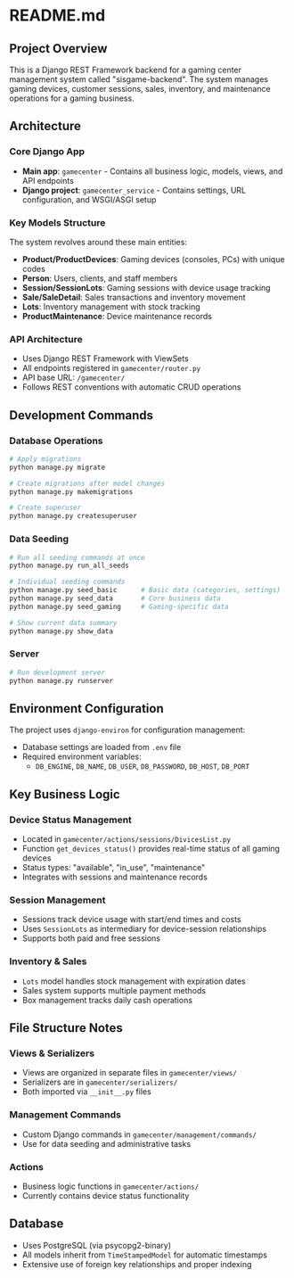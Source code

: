 # README.md

## Project Overview

This is a Django REST Framework backend for a gaming center management system called "sisgame-backend". The system manages gaming devices, customer sessions, sales, inventory, and maintenance operations for a gaming business.

## Architecture

### Core Django App
- **Main app**: `gamecenter` - Contains all business logic, models, views, and API endpoints
- **Django project**: `gamecenter_service` - Contains settings, URL configuration, and WSGI/ASGI setup

### Key Models Structure
The system revolves around these main entities:
- **Product/ProductDevices**: Gaming devices (consoles, PCs) with unique codes
- **Person**: Users, clients, and staff members
- **Session/SessionLots**: Gaming sessions with device usage tracking
- **Sale/SaleDetail**: Sales transactions and inventory movement
- **Lots**: Inventory management with stock tracking
- **ProductMaintenance**: Device maintenance records

### API Architecture
- Uses Django REST Framework with ViewSets
- All endpoints registered in `gamecenter/router.py`
- API base URL: `/gamecenter/`
- Follows REST conventions with automatic CRUD operations

## Development Commands

### Database Operations
```bash
# Apply migrations
python manage.py migrate

# Create migrations after model changes
python manage.py makemigrations

# Create superuser
python manage.py createsuperuser
```

### Data Seeding
```bash
# Run all seeding commands at once
python manage.py run_all_seeds

# Individual seeding commands
python manage.py seed_basic      # Basic data (categories, settings)
python manage.py seed_data       # Core business data
python manage.py seed_gaming     # Gaming-specific data

# Show current data summary
python manage.py show_data
```

### Server
```bash
# Run development server
python manage.py runserver
```

## Environment Configuration

The project uses `django-environ` for configuration management:
- Database settings are loaded from `.env` file
- Required environment variables:
  - `DB_ENGINE`, `DB_NAME`, `DB_USER`, `DB_PASSWORD`, `DB_HOST`, `DB_PORT`

## Key Business Logic

### Device Status Management
- Located in `gamecenter/actions/sessions/DivicesList.py`
- Function `get_devices_status()` provides real-time status of all gaming devices
- Status types: "available", "in_use", "maintenance"
- Integrates with sessions and maintenance records

### Session Management
- Sessions track device usage with start/end times and costs
- Uses `SessionLots` as intermediary for device-session relationships
- Supports both paid and free sessions

### Inventory & Sales
- `Lots` model handles stock management with expiration dates
- Sales system supports multiple payment methods
- Box management tracks daily cash operations

## File Structure Notes

### Views & Serializers
- Views are organized in separate files in `gamecenter/views/`
- Serializers are in `gamecenter/serializers/`
- Both imported via `__init__.py` files

### Management Commands
- Custom Django commands in `gamecenter/management/commands/`
- Use for data seeding and administrative tasks

### Actions
- Business logic functions in `gamecenter/actions/`
- Currently contains device status functionality

## Database
- Uses PostgreSQL (via psycopg2-binary)
- All models inherit from `TimeStampedModel` for automatic timestamps
- Extensive use of foreign key relationships and proper indexing
